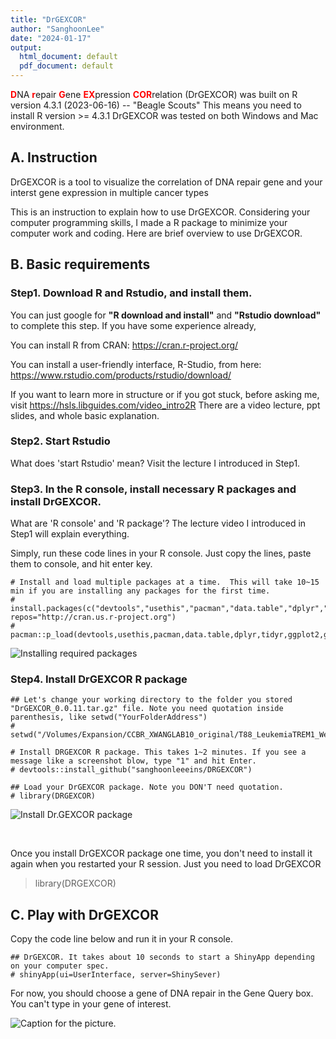 ```yaml
---
title: "DrGEXCOR"
author: "SanghoonLee"
date: "2024-01-17"
output: 
  html_document: default
  pdf_document: default
---
```

<span style="color:red">**D**</span>NA <span style="color:red">**r**</span>epair <span style="color:red">**G**</span>ene <span style="color:red">**EX**</span>pression <span style="color:red">**COR**</span>relation (DrGEXCOR) was built on R version 4.3.1 (2023-06-16) -- "Beagle Scouts"  This means you need to install R version >= 4.3.1
DrGEXCOR was tested on both Windows and Mac environment.


## A. Instruction 
DrGEXCOR is a tool to visualize the correlation of DNA repair gene and your interst gene expression in multiple cancer types 

This is an instruction to explain how to use DrGEXCOR. Considering your computer programming skills, I made a R package to minimize your computer work and coding. Here are brief overview to use DrGEXCOR.

## B. Basic requirements

### Step1. Download R and Rstudio, and install them. 
You can just google for **"R download and install"** and **"Rstudio download"** to complete this step. If you have some experience already,

You can install R from CRAN: https://cran.r-project.org/

You can install a user-friendly interface, R-Studio, from here: https://www.rstudio.com/products/rstudio/download/

If you want to learn more in structure or if you got stuck, before asking me, visit https://hsls.libguides.com/video_intro2R There are a video lecture, ppt slides, and whole basic explanation.

### Step2. Start Rstudio
What does 'start Rstudio' mean? Visit the lecture I introduced in Step1.

### Step3. In the R console, install necessary R packages and install DrGEXCOR. 
What are 'R console' and 'R package'? The lecture video I introduced in Step1 will explain everything.

Simply, run these code lines in your R console. Just copy the lines, paste them to console, and hit enter key.

```{r}
# Install and load multiple packages at a time.  This will take 10~15 min if you are installing any packages for the first time.
# install.packages(c("devtools","usethis","pacman","data.table","dplyr","tidyr","ggplot2","ggpubr","purrr","shiny"), repos="http://cran.us.r-project.org")
# pacman::p_load(devtools,usethis,pacman,data.table,dplyr,tidyr,ggplot2,ggpubr,purrr,shiny)
```

![Installing required packages](/Users/sanghoonlee/Library/CloudStorage/OneDrive-UniversityofPittsburgh/H45_ShinyApp_METABRICSCANB_TROP2/06b_Rpacakge_GEXPLOER/InstalldevtoolsPackage.png)

### Step4. Install DrGEXCOR R package

```{r}
## Let's change your working directory to the folder you stored "DrGEXCOR_0.0.11.tar.gz" file. Note you need quotation inside parenthesis, like setwd("YourFolderAddress")
# setwd("/Volumes/Expansion/CCBR_XWANGLAB10_original/T88_LeukemiaTREM1_Wei_2023/06c_ShinyAppRpackage_CorrPlot_DNARepair/DrGEXCOR")

# Install DRGEXCOR R package. This takes 1~2 minutes. If you see a message like a screenshot blow, type "1" and hit Enter. 
# devtools::install_github("sanghoonleeeins/DRGEXCOR")   

## Load your DrGEXCOR package. Note you DON'T need quotation. 
# library(DRGEXCOR)

```

![Install Dr.GEXCOR package](/Volumes/Expansion/CCBR_XWANGLAB10_original/T88_LeukemiaTREM1_Wei_2023/06d_ShinyApp_Rpackage_Github/InstallDRGEXCOR.png)

</br>

Once you install DrGEXCOR package one time, you don't need to install it again when you restarted your R session. Just you need to load DrGEXCOR 

> library(DRGEXCOR)


## C. Play with DrGEXCOR

Copy the code line below and run it in your R console. 

```{r}
## DrGEXCOR. It takes about 10 seconds to start a ShinyApp depending on your computer spec.
# shinyApp(ui=UserInterface, server=ShinySever)
```

For now, you should choose a gene of DNA repair in the Gene Query box. You can't type in your gene of interest. 

![Caption for the picture.](/Volumes/Expansion/CCBR_XWANGLAB10_original/T88_LeukemiaTREM1_Wei_2023/06d_ShinyApp_Rpackage_Github/RunDRGEXCORShinyApp.png)


